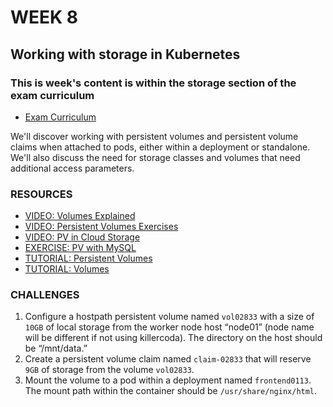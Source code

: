 # WEEK 8

## Working with storage in Kubernetes

### This is week's content is within the storage section of the exam curriculum
- [Exam Curriculum](https://github.com/cncf/curriculum/blob/master/CKA_Curriculum_v1.24.pdf)

We'll discover working with persistent volumes and persistent volume claims when attached to pods, either within a deployment or standalone. We'll also discuss the need for storage classes and volumes that need additional access parameters.

### RESOURCES

- [VIDEO: Volumes Explained](https://youtu.be/0swOh5C3OVM)
- [VIDEO: Persistent Volumes Exercises](https://youtu.be/ZxC6FwEc9WQ)
- [VIDEO: PV in Cloud Storage](https://youtu.be/pumX2Ds5L0c)
- [EXERCISE: PV with MySQL](https://kubernetes.io/docs/tutorials/stateful-application/mysql-wordpress-persistent-volume/)
- [TUTORIAL: Persistent Volumes](https://www.containiq.com/post/kubernetes-persistent-volumes)
- [TUTORIAL: Volumes](https://redhat-scholars.github.io/kubernetes-tutorial/kubernetes-tutorial/volumes-persistentvolumes.html)

### CHALLENGES

1. Configure a hostpath persistent volume named `vol02833` with a size of `10GB` of local storage from the worker node host “node01” (node name will be different if not using killercoda). The directory on the host should be “/mnt/data.”
2. Create a persistent volume claim named `claim-02833` that will reserve `9GB` of storage from the volume `vol02833`. 
3. Mount the volume to a pod within a deployment named `frontend0113`. The mount path within the container should be `/usr/share/nginx/html`.